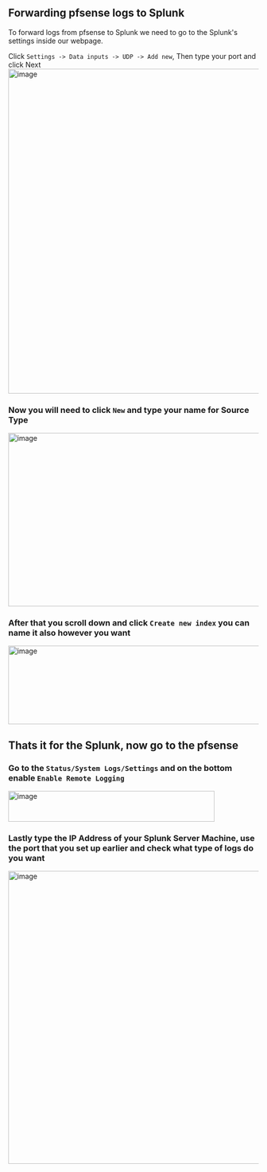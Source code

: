 ## Forwarding pfsense logs to Splunk
To forward logs from pfsense to Splunk we need to go to the Splunk's settings inside our webpage.

Click `Settings -> Data inputs -> UDP -> Add new`, Then type your port and click Next 
<img width="1131" height="653" alt="image" src="https://github.com/user-attachments/assets/3780877d-d2e7-481e-a34e-8949d0226eaf" />

### Now you will need to click `New` and type your name for Source Type
<img width="870" height="349" alt="image" src="https://github.com/user-attachments/assets/0bb1b3e3-6f3d-44ab-8eb0-3c85053fed3e" />

### After that you scroll down and click `Create new index` you can name it also however you want
<img width="779" height="158" alt="image" src="https://github.com/user-attachments/assets/595f25ae-3370-409e-9b14-6d36402f5c55" />


## Thats it for the Splunk, now go to the pfsense
### Go to the `Status/System Logs/Settings` and on the bottom enable `Enable Remote Logging`
<img width="415" height="62" alt="image" src="https://github.com/user-attachments/assets/6400b3ea-2d5e-44e0-be43-2d35b7356f5c" />

### Lastly type the IP Address of your Splunk Server Machine, use the port that you set up earlier and check what type of logs do you want
<img width="927" height="589" alt="image" src="https://github.com/user-attachments/assets/3b081ac9-a9ae-40d1-b51c-ace4ec191170" />
